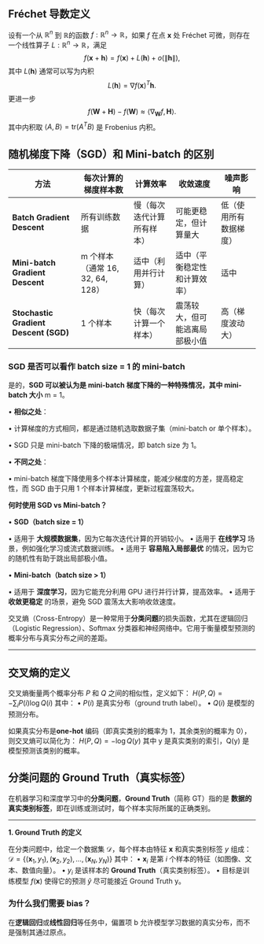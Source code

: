   
## Fréchet 导数定义
设有一个从 $\mathbb{R}^n$ 到 $\mathbb{R}$的函数 $f: \mathbb{R}^n \to \mathbb{R}$，如果 $f$ 在点 $\mathbf{x}$ 处 Fréchet 可微，则存在一个线性算子 $L: \mathbb{R}^n \to \mathbb{R}$，满足
$$
f(\mathbf{x}+\mathbf{h}) = f(\mathbf{x}) + L(\mathbf{h}) + o(\|\mathbf{h}\|),
$$
其中 $L(\mathbf{h})$ 通常可以写为内积
$$
L(\mathbf{h}) = \nabla f(\mathbf{x})^T \mathbf{h}.
$$
更进一步
$$
f(\mathbf{W} + \mathbf{H}) - f(\mathbf{W}) \approx \langle \nabla_{\mathbf{W}} f, \mathbf{H} \rangle.
$$
其中内积取 $\langle A, B \rangle = \text{tr}(A^T B)$ 是 Frobenius 内积。

## 随机梯度下降（SGD）和 Mini-batch 的区别

| **方法**                                | **每次计算的梯度样本数**            | **计算效率**      | **收敛速度**        | **噪声影响**    |
| ------------------------------------- | ------------------------- | ------------- | --------------- | ----------- |
| **Batch Gradient Descent**            | 所有训练数据                    | 慢（每次迭代计算所有样本） | 可能更稳定，但计算量大     | 低（使用所有数据梯度） |
| **Mini-batch Gradient Descent**       | m 个样本（通常 16, 32, 64, 128） | 适中（利用并行计算）    | 适中（平衡稳定性和计算效率）  | 适中          |
| **Stochastic Gradient Descent (SGD)** | 1 个样本                     | 快（每次计算一个样本）   | 震荡较大，但可能逃离局部极小值 | 高（梯度波动大）    |

### SGD 是否可以看作 batch size = 1 的 mini-batch

是的，**SGD 可以被认为是 mini-batch 梯度下降的一种特殊情况，其中 mini-batch 大小** m = 1。

• **相似之处**：

• 计算梯度的方式相同，都是通过随机选取数据子集（mini-batch or 单个样本）。

• SGD 只是 mini-batch 下降的极端情况，即 batch size 为 1。

• **不同之处**：

• mini-batch 梯度下降使用多个样本计算梯度，能减少梯度的方差，提高稳定性，而 SGD 由于只用 1 个样本计算梯度，更新过程震荡较大。


**何时使用 SGD vs Mini-batch？**

• **SGD（batch size = 1）**

• 适用于 **大规模数据集**，因为它每次迭代计算的开销较小。
• 适用于 **在线学习** 场景，例如强化学习或流式数据训练。
• 适用于 **容易陷入局部最优** 的情况，因为它的随机性有助于跳出局部极小值。

• **Mini-batch（batch size > 1）**

• 适用于 **深度学习**，因为它能充分利用 GPU 进行并行计算，提高效率。
• 适用于 **收敛更稳定** 的场景，避免 SGD 震荡太大影响收敛速度。

交叉熵（Cross-Entropy）是一种常用于**分类问题**的损失函数，尤其在逻辑回归（Logistic Regression）、Softmax 分类器和神经网络中。它用于衡量模型预测的概率分布与真实分布之间的差距。

---

## **交叉熵的定义**

交叉熵衡量两个概率分布 $P$ 和 $Q$ 之间的相似性，定义如下：
$H(P, Q) = - \sum_{i} P(i) \log Q(i)$
其中：
• $P(i)$ 是真实分布（ground truth label）。
• $Q(i)$ 是模型的预测分布。  

如果真实分布是**one-hot** 编码（即真实类别的概率为 1，其余类别的概率为 0），则交叉熵可以简化为：
$H(P, Q) = -\log Q(y)$
其中 y 是真实类别的索引，Q(y) 是模型预测该类别的概率。

## **分类问题的 Ground Truth（真实标签）**

在机器学习和深度学习中的**分类问题**，**Ground Truth**（简称 GT）指的是 **数据的真实类别标签**，即在训练或测试时，每个样本实际所属的正确类别。

---

**1. Ground Truth 的定义**

在分类问题中，给定一个数据集 $\mathcal{D}$，每个样本由特征 $\mathbf{x}$ 和真实类别标签 $y$ 组成：
$\mathcal{D} = \{(\mathbf{x}_1, y_1), (\mathbf{x}_2, y_2), \dots, (\mathbf{x}_N, y_N)\}$
其中：
• $\mathbf{x}_i$ 是第 $i$ 个样本的特征（如图像、文本、数值向量）。
• $y_i$ 是该样本的 **Ground Truth**（真实类别标签）。
• 目标是训练模型 $f(\mathbf{x})$ 使得它的预测 $\hat{y}$ 尽可能接近 Ground Truth y。

### 为什么我们需要 bias？

在**逻辑回归**或**线性回归**等任务中，偏置项 b 允许模型学习数据的真实分布，而不是强制其通过原点。

